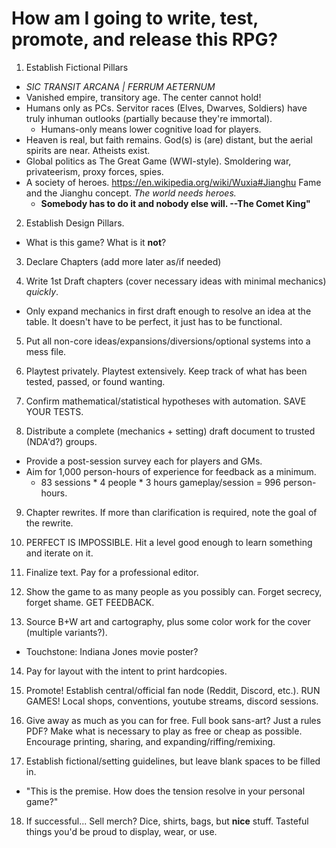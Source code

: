 # How am I going to write, test, promote, and release this RPG?

1. Establish Fictional Pillars
- _SIC TRANSIT ARCANA | FERRUM AETERNUM_
- Vanished empire, transitory age. The center cannot hold!
- Humans only as PCs. Servitor races (Elves, Dwarves, Soldiers) have truly inhuman outlooks (partially because they're immortal).
	- Humans-only means lower cognitive load for players.
- Heaven is real, but faith remains. God(s) is (are) distant, but the aerial spirits are near. Atheists exist.
- Global politics as The Great Game (WWI-style). Smoldering war, privateerism, proxy forces, spies.
- A society of heroes. https://en.wikipedia.org/wiki/Wuxia#Jianghu Fame and the Jianghu concept. *The world needs heroes.*
	- **Somebody has to do it and nobody else will. --The Comet King"**

2. Establish Design Pillars.
- What is this game? What is it **not**?

3. Declare Chapters (add more later as/if needed)

4. Write 1st Draft chapters (cover necessary ideas with minimal mechanics) _quickly_.
- Only expand mechanics in first draft enough to resolve an idea at the table. It doesn't have to be perfect, it just has to be functional.

5. Put all non-core ideas/expansions/diversions/optional systems into a mess file.

6. Playtest privately. Playtest extensively. Keep track of what has been tested, passed, or found wanting.

7. Confirm mathematical/statistical hypotheses with automation. SAVE YOUR TESTS.

8. Distribute a complete (mechanics + setting) draft document to trusted (NDA'd?) groups. 
- Provide a post-session survey each for players and GMs.
- Aim for 1,000 person-hours of experience for feedback as a minimum.
	- 83 sessions * 4 people * 3 hours gameplay/session = 996 person-hours.

9. Chapter rewrites. If more than clarification is required, note the goal of the rewrite.

10. PERFECT IS IMPOSSIBLE. Hit a level good enough to learn something and iterate on it.

11. Finalize text. Pay for a professional editor.

12. Show the game to as many people as you possibly can. Forget secrecy, forget shame. GET FEEDBACK.

13. Source B+W art and cartography, plus some color work for the cover (multiple variants?).
- Touchstone: Indiana Jones movie poster?

14. Pay for layout with the intent to print hardcopies.

15. Promote! Establish central/official fan node (Reddit, Discord, etc.). RUN GAMES! Local shops, conventions, youtube streams, discord sessions.

16. Give away as much as you can for free. Full book sans-art? Just a rules PDF? Make what is necessary to play as free or cheap as possible. Encourage printing, sharing, and expanding/riffing/remixing.

17. Establish fictional/setting guidelines, but leave blank spaces to be filled in.
- "This is the premise. How does the tension resolve in your personal game?"

18. If successful... Sell merch? Dice, shirts, bags, but **nice** stuff. Tasteful things you'd be proud to display, wear, or use.